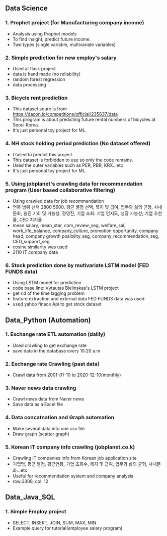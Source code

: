 ## Data Science
### 1. Prophet project (for Manufacturing company income)
* Analysis using Prophet models
* To find insight, predict future income.
* Two types (single variable, multivariate variables)

### 2. Simple prediction for new employ's salary
* Used at flask project
* data is hand made (no reliability)
* random forest regression
* data processing

### 3. Bicycle rent prediction
* This dataset soure is from https://dacon.io/competitions/official/235837/data
* This program is about predicting future rental numbers of bicycles at Seoul Korea.
* It's just personal toy project for ML.

### 4. NH stock holding period prediction (No dataset offered)
* I failed to predict this project.
* This dataset is forbidden to use so only the code remains.
* Used the outer variables such as PER, PBR, KRX...etc
* It's just personal toy project for ML.

### 5. Using jobplanet's crawling data for recommendation program (User based collaborative filtering)
* Using crawled data for job recommendation
* 연봉 범위 선택 2800 5600, 평균 별점 선택, 복지 및 급여, 업무와 삶의 균형, 사내문화, 승진 기회 및 가능성, 경영진, 기업 조회: 기업 인지도, 성장 가능성, 기업 추천율, CEO 지지율
* mean salary, mean_star, com_review_seg, welfare_sal, work_life_balance, company_culture, promotion opportunity, company head, company growth posibility_seg, company_recommendation_seg, CEO_support_seg
* cosine similarity was used
* 2110 IT company data

### 6. Stock prediction done by mutivariate LSTM model (FED FUNDS data)
* Using LSTM model for prediction
* code base line: Vytautas Bielinskas's LSTM project
* get rid of the time lagging problem
* feature extraction and external data FED FUNDS data was used
* used yahoo finace Api to get stock dataset

## Data_Python (Automation)
### 1. Exchange rate ETL automation (dalily)
 * Used crawling to get exchange rate
 * save data in the database every 10:20 a.m
### 2. Exchange rate Crawling (past data)
* Crawl data from 2001-01-10 to 2020-12-10(monthly)
### 3. Naver news data crawling
* Crawl news data from Naver news
* Save data as a Excel file
### 4. Data concatnation and Graph automation
* Make several data into one csv file
* Draw graph (scatter graph)
### 5. Korean IT company info crawling (jobplanet.co.k)
* Crawling IT companies info from Korean job application site
* 기업명, 평균 별점, 평균연봉, 기업 조회수, 복지 및 급여, 업무와 삶의 균형, 사내문화...etc
* Useful for recommendation system and company analysis
* row:3306, col: 12

## Data_Java_SQL
### 1. Simple Employ project
* SELECT, INSERT, JOIN, SUM, MAX, MIN
* Example query for tutorial(employee salary program)
